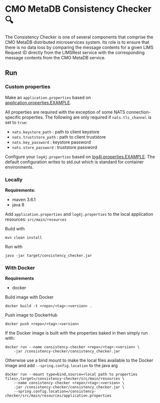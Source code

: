 # CMO MetaDB Consistency Checker 🔍

The Consistency Checker is one of several components that comprise the CMO MetaDB distributed microservices system. Its role is to ensure that there is no data loss by comparing the message contents for a given LIMS Request ID directly from the LIMSRest service with the corresponding message contents from the CMO MetaDB service.

## Run

### Custom properties

Make an `application.properties` based on [application.properties.EXAMPLE](src/main/resources/application.properties.EXAMPLE). 

All properties are required with the exception of some NATS connection-specific properties. The following are only required if `nats.tls_channel` is set to `true`:

- `nats.keystore_path` : path to client keystore
- `nats.truststore_path` : path to client truststore
- `nats.key_password` : keystore password
- `nats.store_password` : truststore password

Configure your `log4j.properties` based on [log4j.properties.EXAMPLE](src/main/resources/log4j.properties.EXAMPLE). The default configuration writes to std.out which is standard for container environments.

### Locally

**Requirements:**
- maven 3.6.1
- java 8

Add `application.properties` and `log4j.properties` to the local application resources: `src/main/resources`

Build with 

```
mvn clean install
```

Run with 

```
java -jar target/consistency_checker.jar
```

### With Docker

**Requirements**
- docker

Build image with Docker

```
docker build -t <repo>/<tag>:<version> .
```

Push image to DockerHub 

```
docker push <repo>/<tag>:<version>
```

If the Docker image is built with the properties baked in then simply run with:


```
docker run --name consistency-checker <repo>/<tag>:<version> \
	-jar /consistency-checker/consistency_checker.jar
```

Otherwise use a bind mount to make the local files available to the Docker image and add  `--spring.config.location` to the java arg

```
docker run --mount type=bind,source=<local path to properties files>,target=/consistency-checker/src/main/resources \
	--name consistency-checker <repo>/<tag>:<version> \
	-jar /consistency-checker/consistency_checker.jar \
	--spring.config.location=/consistency-checker/src/main/resources/application.properties
```